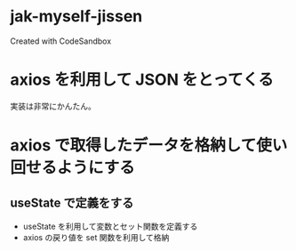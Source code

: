 # jak-myself-jissen

Created with CodeSandbox

# axios を利用して JSON をとってくる

実装は非常にかんたん。

# axios で取得したデータを格納して使い回せるようにする

## useState で定義をする

- useState を利用して変数とセット関数を定義する
- axios の戻り値を set 関数を利用して格納
